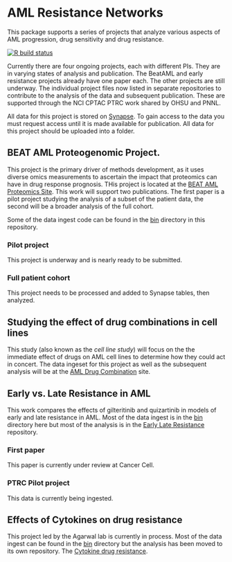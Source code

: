 # AML Resistance Networks

This package supports a series of projects that analyze various aspects of AML progression, drug sensitivity and drug resistance. 

<!-- badges: start -->
[![R build status](https://github.com/sgosline/amlresistancenetworks/workflows/R-CMD-check/badge.svg)](https://github.com/sgosline/amlresistancenetworks/actions)
<!-- badges: end -->

Currently there are four ongoing projects, each with different PIs. They are in varying states of analysis and publication. The BeatAML and early resistance projects already have one paper each. The other projects are still underway. The individual project files now listed in separate repositories to contribute to the analysis of the data and subsequent publication. These are supported through the NCI CPTAC PTRC work shared by OHSU and PNNL. 

All data for this project is stored on [Synapse](http://synapse.org/ptrc). To gain access to the data you must request access until it is made available for publication. All data for this project should be uploaded into a folder.

## BEAT AML Proteogenomic Project.
This project is the primary driver of methods development, as it uses diverse omics measurements to ascertain the impact that proteomics can have in drug response prognosis. THis project is located at the [BEAT AML Proteomics Site](http://github.com/sgosline/beatAMLproteomics). This work will support two publications. The first paper is a pilot project studying the analysis of a subset of the patient data, the second will be a broader analysis of the full cohort.

Some of the data ingest code can be found in the [bin](./bin) directory in this repository. 

### Pilot project
This project is underway and is nearly ready to be submitted.

### Full patient cohort
This project needs to be processed and added to Synapse tables, then analyzed.

## Studying the effect of drug combinations in cell lines 
This study (also known as the _cell line study_) will focus on the the immediate effect of drugs on AML cell lines to determine how they could act in concert. The data ingeset for this project as well as the subsequent analysis will be at the [AML Drug Combination]() site. 


## Early vs. Late Resistance in AML
This work compares the effects of gilteritinib and quizartinib in models of early and late resistance in AML. Most of the data ingest is in the [bin](./bin) directory here but most of the analysis is in the [Early Late Resistance](https://github.com/sgosline/earlyLateAMLresistance) repository.

### First paper
This paper is currently under review at Cancer Cell.

### PTRC Pilot project
This data is currently being ingested.

## Effects of Cytokines on drug resistance
This project led by the Agarwal lab is currently in process. Most of the data ingest can be found in the [bin](./bin) directory but the analysis has been moved to its own repository. The [Cytokine drug resistance](https://github.com/sgosline/cytokineDrugResistance).



